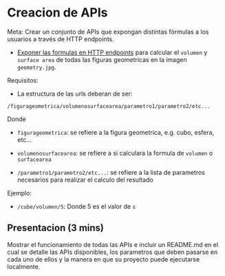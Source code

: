 # Creacion de APIs

Meta: Crear un conjunto de APIs que expongan distintas fórmulas a los usuarios a través de HTTP endpoints.

- [Exponer las formulas en HTTP endpoints](https://github.com/cs1000-utec/laboratorio5-template) para calcular el `volumen` y `surface area` de todas las figuras geometricas en la imagen `geometry.jpg`.

Requisitos:

- La estructura de las urls deberan de ser:

`/figurageometrica/volumenosurfacearea/parametro1/parametro2/etc...`

Donde

- `figurageometrica`: se refiere a la figura geometrica, e.g. cubo, esfera, etc...

- `volumenosurfacearea`: se refiere a si calculara la formula de `volumen` o `surfacearea`

- `/parametro1/parametro2/etc...`: se refiere a la lista de parametros necesarios para realizar el calculo del resultado

Ejemplo:

- `/cube/volumen/5`: Donde 5 es el valor de `s`

## Presentacion (3 mins)

Mostrar el funcionamiento de todas las APIs e incluir un README.md en el cual se detalle las APIs disponibles, los parametros que deben pasarse en cada uno de ellos y la manera en que su proyecto puede ejecutarse localmente.
